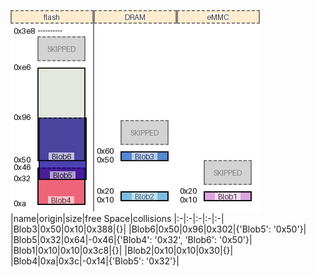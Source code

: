 ![memory map diagram](test_generate_doc_example_three_maps_cropped.png)
|name|origin|size|free Space|collisions
|:-|:-|:-|:-|:-|
|<span style='color:(126, 128, 80, 182)'>Blob3</span>|0x50|0x10|0x388|{}|
|<span style='color:(241, 107, 95, 148)'>Blob6</span>|0x50|0x96|0x302|{'Blob5': '0x50'}|
|<span style='color:(152, 186, 151, 102)'>Blob5</span>|0x32|0x64|-0x46|{'Blob4': '0x32', 'Blob6': '0x50'}|
|<span style='color:(126, 128, 80, 182)'>Blob1</span>|0x10|0x10|0x3c8|{}|
|<span style='color:(126, 128, 80, 182)'>Blob2</span>|0x10|0x10|0x30|{}|
|<span style='color:(3, 153, 81, 58)'>Blob4</span>|0xa|0x3c|-0x14|{'Blob5': '0x32'}|
